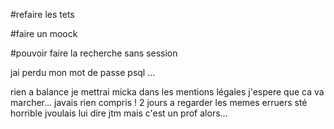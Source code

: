 #refaire les tets

#faire un moock


#pouvoir faire la recherche sans session

jai perdu mon mot de passe psql ...

rien a balance je mettrai micka dans les mentions légales j'espere que  ca va marcher... javais rien compris ! 2 jours a regarder les memes erruers sté horrible jvoulais lui dire jtm mais c'est un prof alors...
